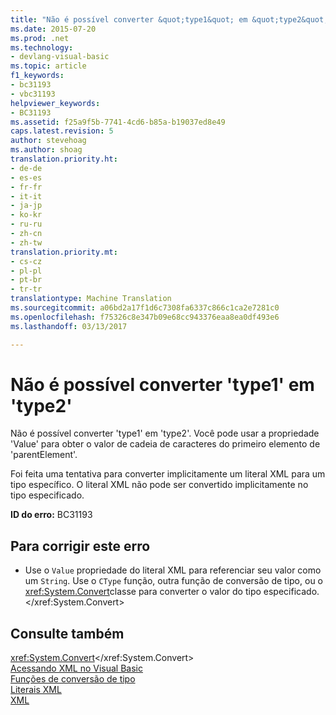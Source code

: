 ```yaml
---
title: "Não é possível converter &quot;type1&quot; em &quot;type2&quot; | Documentos do Microsoft"
ms.date: 2015-07-20
ms.prod: .net
ms.technology:
- devlang-visual-basic
ms.topic: article
f1_keywords:
- bc31193
- vbc31193
helpviewer_keywords:
- BC31193
ms.assetid: f25a9f5b-7741-4cd6-b85a-b19037ed8e49
caps.latest.revision: 5
author: stevehoag
ms.author: shoag
translation.priority.ht:
- de-de
- es-es
- fr-fr
- it-it
- ja-jp
- ko-kr
- ru-ru
- zh-cn
- zh-tw
translation.priority.mt:
- cs-cz
- pl-pl
- pt-br
- tr-tr
translationtype: Machine Translation
ms.sourcegitcommit: a06bd2a17f1d6c7308fa6337c866c1ca2e7281c0
ms.openlocfilehash: f75326c8e347b09e68cc943376eaa8ea0df493e6
ms.lasthandoff: 03/13/2017

---
```

# <a name="cannot-convert-39type139-to-39type239"></a>Não é possível converter 'type1' em 'type2'
Não é possível converter 'type1' em 'type2'. Você pode usar a propriedade 'Value' para obter o valor de cadeia de caracteres do primeiro elemento de 'parentElement'.  
  
 Foi feita uma tentativa para converter implicitamente um literal XML para um tipo específico. O literal XML não pode ser convertido implicitamente no tipo especificado.  
  
 **ID do erro:** BC31193  
  
## <a name="to-correct-this-error"></a>Para corrigir este erro  
  
-   Use o `Value` propriedade do literal XML para referenciar seu valor como um `String`. Use o `CType` função, outra função de conversão de tipo, ou o <xref:System.Convert>classe para converter o valor do tipo especificado.</xref:System.Convert>  
  
## <a name="see-also"></a>Consulte também  
 <xref:System.Convert></xref:System.Convert>   
 [Acessando XML no Visual Basic](../../visual-basic/programming-guide/language-features/xml/accessing-xml.md)   
 [Funções de conversão de tipo](../../visual-basic/language-reference/functions/type-conversion-functions.md)   
 [Literais XML](../../visual-basic/language-reference/xml-literals/index.md)   
 [XML](../../visual-basic/programming-guide/language-features/xml/index.md)
